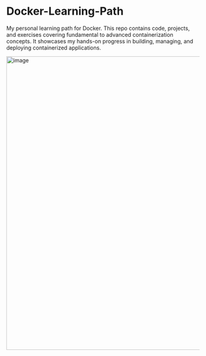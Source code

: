 # Docker-Learning-Path
My personal learning path for Docker. This repo contains code, projects, and exercises covering fundamental to advanced containerization concepts. It showcases my hands-on progress in building, managing, and deploying containerized applications.

<img width="1366" height="768" alt="image" src="https://github.com/user-attachments/assets/beea1e5d-1f78-43c3-a859-ab0f3456e663" />
